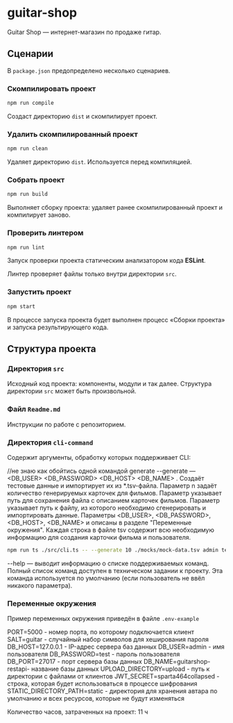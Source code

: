 # guitar-shop
Guitar Shop — интернет-магазин по продаже гитар.

## Сценарии

В `package.json` предопределено несколько сценариев.

### Скомпилировать проект

```bash
npm run compile
```

Создаст директорию `dist` и скомпилирует проект.

### Удалить скомпилированный проект

```bash
npm run clean
```

Удаляет директорию `dist`. Используется перед компиляцией.

### Собрать проект

```bash
npm run build
```

Выполняет сборку проекта: удаляет ранее скомпилированный проект и компилирует заново.

### Проверить линтером

```bash
npm run lint
```

Запуск проверки проекта статическим анализатором кода **ESLint**.

Линтер проверяет файлы только внутри директории `src`.

### Запустить проект

```bash
npm start
```

В процессе запуска проекта будет выполнен процесс «Сборки проекта» и запуска результирующего кода.

## Структура проекта

### Директория `src`

Исходный код проекта: компоненты, модули и так далее. Структура директории `src` может быть произвольной.

### Файл `Readme.md`

Инструкции по работе с репозиторием.

### Директория `cli-command`

Содержит аргументы, обработку которых поддерживает CLI:

//не знаю как обойтись одной командой generate
--generate — <n> <filepath> <DB_USER> <DB_PASSWORD> <DB_HOST> <DB_NAME> <SALT>. Создаёт тестовые данные и импортирует их из *.tsv-файла. Параметр n задаёт количество генерируемых карточек для фильмов. Параметр <filepath> указывает путь для сохранения файла с описанием карточек фильмов. Параметр <filepath> указывает путь к файлу, из которого необходимо сгенерировать и  импортировать данные. Параметры <DB_USER>, <DB_PASSWORD>, <DB_HOST>, <DB_NAME> и <SALT> описаны в разделе "Переменные окружения". Каждая строка в файле tsv содержит всю необходимую информацию для создания карточки фильма и пользователя.

```bash
npm run ts ./src/cli.ts -- --generate 10 ./mocks/mock-data.tsv admin test 127.0.0.1 guitarshop-restapi guitar
```

--help — выводит информацию о списке поддерживаемых команд. Полный список команд доступен в техническом задании к проекту. Эта команда используется по умолчанию (если пользователь не ввёл никакого параметра).

### Переменные окружения
Пример переменных окружения приведён в файле `.env-example`

PORT=5000 - номер порта, по которому подключается клиент
SALT=guitar - случайный набор символов для хеширования пароля
DB_HOST=127.0.0.1 - IP-адрес сервера баз данных
DB_USER=admin - имя пользователя
DB_PASSWORD=test - пароль пользователя
DB_PORT=27017 - порт сервера базы данных
DB_NAME=guitarshop-restapi- название базы данных
UPLOAD_DIRECTORY=upload - путь к директории с файлами от клиентов
JWT_SECRET=sparta464collapsed - строка, которая будет использоваться в процессе шифрования
STATIC_DIRECTORY_PATH=static - директория для хранения автара по умолчанию и всех ресурсов, которые не будут изменяться

Количество часов, затраченных на проект: 11 ч